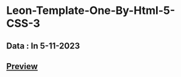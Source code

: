 # Leon-Template-One-By-Html-5-CSS-3
Data : In 5-11-2023
---
## [Preview](https://shadowvoid-king.github.io/Leon-Template-One-By-Html-5-CSS-3/)
